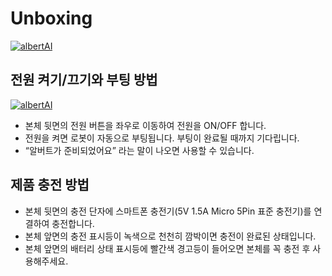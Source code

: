 # Unboxing

[![albertAI](http://img.youtube.com/vi/iKGs36-3Hyw/0.jpg)](https://youtu.be/iKGs36-3Hyw)

전원 켜기/끄기와 부팅 방법
--

[![albertAI](http://img.youtube.com/vi/2V0q2vRYQ2Q/0.jpg)](https://youtu.be/2V0q2vRYQ2Q)

- 본체 뒷면의 전원 버튼을 좌우로 이동하여 전원을 ON/OFF 합니다.
- 전원을 켜면 로봇이 자동으로 부팅됩니다. 부팅이 완료될 때까지 기다립니다.
- “알버트가 준비되었어요” 라는 말이 나오면 사용할 수 있습니다.


제품 충전 방법
--
- 본체 뒷면의 충전 단자에 스마트폰 충전기(5V 1.5A Micro 5Pin 표준 충전기)를 연결하여 충전합니다.
- 본체 앞면의 충전 표시등이 녹색으로 천천히 깜박이면 충전이 완료된 상태입니다.
- 본체 앞면의 배터리 상태 표시등에 빨간색 경고등이 들어오면 본체를 꼭 충전 후 사용해주세요.
